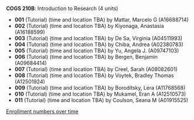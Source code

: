 **COGS 210B**: Introduction to Research (4 units)

- **001** (Tutorial) (time and location TBA) by Mattar, Marcelo G (A16688714)
- **002** (Tutorial) (time and location TBA) by Kiyonaga, Anastasia (A16188599)
- **003** (Tutorial) (time and location TBA) by De Sa, Virginia (A04511993)
- **004** (Tutorial) (time and location TBA) by Chiba, Andrea (A02380783)
- **005** (Tutorial) (time and location TBA) by Yu, Angela J. (A09747103)
- **006** (Tutorial) (time and location TBA) by Bergen, Benjamin (A09684414)
- **007** (Tutorial) (time and location TBA) by Creel, Sarah (A08082601)
- **008** (Tutorial) (time and location TBA) by Voytek, Bradley Thomas (A12501924)
- **009** (Tutorial) (time and location TBA) by Boroditsky, Lera (A11768568)
- **010** (Tutorial) (time and location TBA) by Mukamel, Eran A (A12510573)
- **011** (Tutorial) (time and location TBA) by Coulson, Seana M (A01915525)

[Enrollment numbers over time](./COGS210B.tsv)
